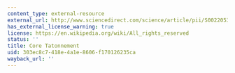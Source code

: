 ```yaml
---
content_type: external-resource
external_url: http://www.sciencedirect.com/science/article/pii/S0022053105002759
has_external_license_warning: true
license: https://en.wikipedia.org/wiki/All_rights_reserved
status: ''
title: Core Tatonnement
uid: 303ec8c7-418e-4a1e-8606-f170126235ca
wayback_url: ''
---
```

